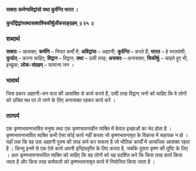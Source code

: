 #### सक्ताः कर्मण्यविद्वांसो यथा कुर्वन्ति भारत ।
#### कुर्याद्विद्वांस्तथासक्तश्चिकीर्षुर्लोकसङ्ग्रहम् ॥ २५ ॥

### शब्दार्थ

**सक्ताः** – आसक्त; **कर्मणि** – नियत कर्मों में; **अविद्वांसः** – अज्ञानी; **कुर्वन्ति** – करते हैं; **भारत** – हे भरतवंशी; **कुर्यात्** – करना चाहिए; **विद्वान** – विद्वान; **तथा** – उसी तरह; **असक्तः** – अनासक्त; **चिकीर्षुः** – चाहते हुए भी, इच्छुक; **लोक-संग्रहम्** – सामान्य जन ।

### भावार्थ

जिस प्रकार अज्ञानी-जन फल की आसक्ति से कार्य करते हैं, उसी तरह विद्वान् जनों को चाहिए कि वे लोगों को उचित पथ पर ले जाने के लिए अनासक्त रहकर कार्य करें ।

### तात्पर्य

एक कृष्णभावनाभावित मनुष्य तथा एक कृष्णभावनाहीन व्यक्ति में केवल इच्छाओं का भेद होता है । कृष्णभावनाभावित व्यक्ति कभी ऐसा कोई कार्य नहीं करता जो कृष्णभावनामृत के विकास में सहायक न हो । यहाँ तक कि वह उस अज्ञानी पुरुष की तरह कर्म कर सकता है जो भौतिक कार्यों में अत्यधिक आसक्त रहता है । किन्तु इनमें से एक ऐसे कार्य अपनी इन्द्रियतृप्ति के लिए करता है, जबकि दूसरा कृष्ण की तुष्टि के लिए । अतः कृष्णभावनाभावित व्यक्ति को चाहिए कि वह लोगों को यह प्रदर्शित करे कि किस तरह कार्य किया जाता है और किस तरह कर्मफलों को कृष्णभावनामृत कार्य में नियोजित किया जाता है ।